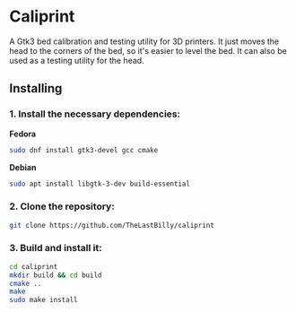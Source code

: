 # Caliprint

A Gtk3 bed calibration and testing utility for 3D printers. It just moves the head to the corners of the bed, so it's easier to level the bed. It can also be used as a testing utility for the head.

## Installing

### 1. Install the necessary dependencies:

**Fedora**
```bash
sudo dnf install gtk3-devel gcc cmake
```
 
**Debian**
```bash
sudo apt install libgtk-3-dev build-essential
```

### 2. Clone the repository:

```bash
git clone https://github.com/TheLastBilly/caliprint
```

### 3. Build and install it:

```bash
cd caliprint
mkdir build && cd build
cmake ..
make
sudo make install
```